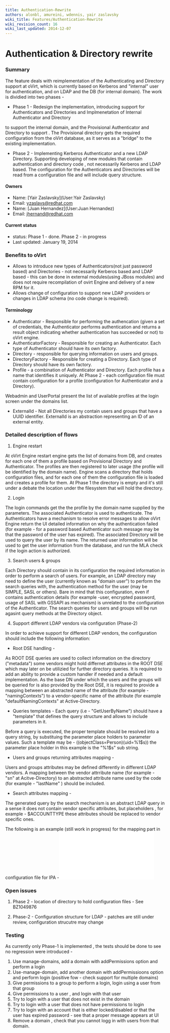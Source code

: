 ```yaml
---
title: Authentication-Rewrite
authors: alonbl, amureini, wdennis, yair zaslavsky
wiki_title: Features/Authentication-Rewrite
wiki_revision_count: 16
wiki_last_updated: 2014-12-07
---
```


# Authentication & Directory rewrite

### Summary

The feature deals with reimplementation of the Authenticating and Directory support at oVirt, which is currently based on Kerberos and "internal" user for authentication, and on LDAP and the DB (for internal domain). The work is dividied into two phases -

*   Phase 1 - Redesign the implementation, introducing support for Authenticators and Directories and Implmenetation of Internal Authenticator and Directory

to support the internal domain, and the Provisional Authenticator and Directory to support . The Provisional directory gets the required configuration from the oVirt database, as it serves as a "bridge" to the existing implementation.

*   Phase 2 - Implementing Kerberos Authenticator and a new LDAP Directory. Supporting developing of new modules that contain authentication and directory code , not necessarily Kerberos and LDAP based. The configuration for the Authenticators and Directories will be read from a configuration file and will include query structure.

#### Owners

*   Name: [Yair Zaslavsky](User:Yair Zaslavsky)
*   Email: <yzaslavs@redhat.com>
*   Name: [Juan Hernandez](User:Juan Hernandez)
*   Email: <jhernand@redhat.com>

#### Current status

*   status: Phase 1 - done. Phase 2 - in progress
*   Last updated: January 19, 2014

### Benefits to oVirt

*   Allows to introduce new types of Authenticators(not just password based) and Directories - not necessarily Kerberos based and LDAP based - this can be done in external modules(using JBoss modules) and does not require recompilation of ovirt Engine and delivery of a new RPM for it.
*   Allows change of configuration to support new LDAP prvoiders or changes in LDAP schema (no code change is required).

#### Terminology

*   Authenticator - Responsible for performing the authencation (given a set of credentials, the Authenticator performs authentication and returns a result object indicating whether authentication has succeeded or not) to oVirt engine.
*   AuthenticatorFactory - Responsible for creating an Authenticator. Each type of Authenticator should have its own factory.
*   Directory - responsible for querying information on users and groups.
*   DirectoryFactory - Responsible for creating a Directory. Each type of Directory should have its own factory.
*   Profile - a combination of Authenticator and Directory. Each profile has a name that identifies it uniquely. At Phase 2 - each configuration file must contain configuration for a profile (configuration for Authenticator and a Directory).

Webadmin and UserPortal present the list of available profiles at the login screen under the domains list.

*   ExternalId - Not all Directories my contain users and groups that have a UUID identifier. ExternalId is an abstraction representing an ID of an external entity.

### Detailed description of flows

1. Engine restart

At oVirt Engine restart engine gets the list of domains from DB, and creates for each one of them a profile based on Provisional Directory and Authenticator. The profiles are then registered to later usage (the profile will be identified by the domain name). Engine scans a directory that holds configuration files, and for each one of them the configuration file is loaded and creates a profile for them. At Phase 1 the directory is empty and it's still under a debate the location under the filesystem that will hold the directory.

2. Login

The login commands get the the profile by the domain name supplied by the parameters. The associated Authenticator is used to authenticate. The Authenticators have a mechanism to resolve error messages to allow oVirt Engine return the UI detailed information on why the authentication failed (for example - for a password based Authenticator such message may be that the password of the user has expired). The associated Directory will be used to query the user by its name. The returned user information will be used to get the user information from the database, and run the MLA check if the login action is authorized.

3. Search users & groups

Each Directory should contain in its configuration the required information in order to perform a search of users. For example, an LDAP directory may need to define the user (currently known as "domain user") to perform the search queries with, the authentication method for the user (may be SIMPLE, SASL or others). Bare in mind that this configuration, even if contains authentication details (for example -user, encrypted password, usage of SASL with GSSAPI as mechanism) is unrelated to the configuration of the Authenticator. The search queries for users and groups will be run agasint query methods at the Directory object.

4. Support different LDAP vendors via configuration (Phase-2)

In order to achieve support for different LDAP vendors, the configuration should include the following information:

*   Root DSE handling -

As ROOT DSE queries are used to collect information on the directory ("metadata") some vendors might hold differnet attributes in the ROOT DSE which may later on be utilizied for further directory queries. It is required to add an ability to provide a custom handler if needed and a default implementation. As the base DN under which the users and the groups will be queried for is also provided by the Root DSE, it is required to provide a mapping between an abstracted name of the attribute (for example - "namingContexts") to a vendor-specific name of the attribute (for example "defaultNamingContexts" at Active-Directory.

*   Queries templates - Each query (i.e - "GetUserByName") should have a "template" that defines the query structure and allows to include parameters in it.

Before a query is executed, the proper template should be resolved into a query string, by substituing the parameter place holders to parameter values. Such a template may be - ((objectClass=Person)(uid=%1$s)) the parameter place holder in this example is the "%1$s" sub string.

*   Users and groups returning attributes mapping -

Users and groups attributes may be defined differently in different LDAP vendors. A mapping between the vendor attrribute name (for example - "sn" at Acitve-Directory) to an abstracted attribute name used by the code (for example - "lastName" ) should be included.

*   Search attributes mapping -

The generated query by the search mechanism is an abstract LDAP query in a sense it does not contain vendor specific attributes, but placeholders , for example - $ACCOUNTTYPE these attributes should be replaced to vendor specific ones.

The following is an example (still work in progress) for the mapping part in configuration file for IPA -![](ipa_configuration.odt "fig:ipa_configuration.odt")

### Open issues

1. Phase 2 - location of directory to hold configuration files - See BZ1049876

2. Phase-2 - Configuration structure for LDAP - patches are still under review, configuration strucutre may change

### Testing

As currently only Phase-1 is implemented , the tests should be done to see no regression were introduced -

1.  Use manage-domains, add a domain with addPermissions option and perform a login
2.  Use-manage-domain, add another domain with addPermissioons option and perform login (positive fow - check support for multiple domains)
3.  Give permissions to a group to perform a login, login using a user from that group
4.  Give permissions to a user , and login with that user
5.  Try to login with a user that does not exist in the domain
6.  Try to login with a user that does not have permissions to login
7.  Try to login with an account that is either locked/disabled or that the user has expired password - see that a proper message appears at UI
8.  Remove a domain , check that you cannot logg in with users from that domain.
